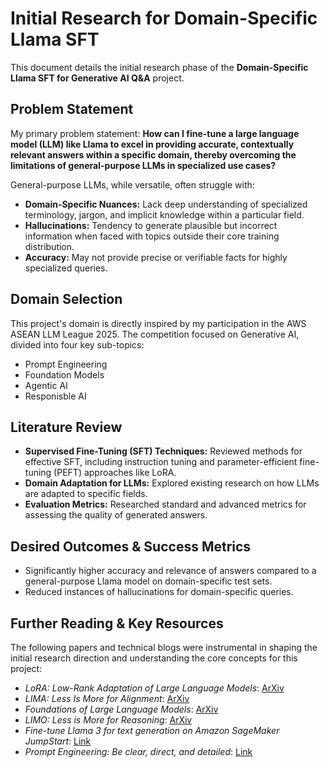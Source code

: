 # Initial Research for Domain-Specific Llama SFT

This document details the initial research phase of the **Domain-Specific Llama SFT for Generative AI Q&A** project.

## Problem Statement

My primary problem statement: **How can I fine-tune a large language model (LLM) like Llama to excel in providing accurate, contextually relevant answers within a specific domain, thereby overcoming the limitations of general-purpose LLMs in specialized use cases?**

General-purpose LLMs, while versatile, often struggle with:
* **Domain-Specific Nuances:** Lack deep understanding of specialized terminology, jargon, and implicit knowledge within a particular field.
* **Hallucinations:** Tendency to generate plausible but incorrect information when faced with topics outside their core training distribution.
* **Accuracy:** May not provide precise or verifiable facts for highly specialized queries.


## Domain Selection

This project's domain is directly inspired by my participation in the AWS ASEAN LLM League 2025. The competition focused on Generative AI, divided into four key sub-topics:
- Prompt Engineering
- Foundation Models
- Agentic AI
- Responisble AI


## Literature Review

* **Supervised Fine-Tuning (SFT) Techniques:** Reviewed methods for effective SFT, including instruction tuning and parameter-efficient fine-tuning (PEFT) approaches like LoRA.
* **Domain Adaptation for LLMs:** Explored existing research on how LLMs are adapted to specific fields.
* **Evaluation Metrics:** Researched standard and advanced metrics for assessing the quality of generated answers.


## Desired Outcomes & Success Metrics

* Significantly higher accuracy and relevance of answers compared to a general-purpose Llama model on domain-specific test sets.
* Reduced instances of hallucinations for domain-specific queries.


## Further Reading & Key Resources

The following papers and technical blogs were instrumental in shaping the initial research direction and understanding the core concepts for this project:
- *LoRA: Low-Rank Adaptation of Large Language Models*: [ArXiv](https://arxiv.org/abs/2106.09685)
- *LIMA: Less Is More for Alignment*: [ArXiv](https://arxiv.org/abs/2305.11206)
- *Foundations of Large Language Models*: [ArXiv](https://arxiv.org/abs/2501.09223)
- *LIMO: Less is More for Reasoning*: [ArXiv](https://arxiv.org/abs/2502.03387)
- *Fine-tune Llama 3 for text generation on Amazon SageMaker JumpStart*: [Link](https://aws.amazon.com/blogs/machine-learning/fine-tune-llama-3-for-text-generation-on-amazon-sagemaker-jumpstart/)
- *Prompt Engineering: Be clear, direct, and detailed*: [Link](https://docs.anthropic.com/en/docs/build-with-claude/prompt-engineering/be-clear-and-direct)